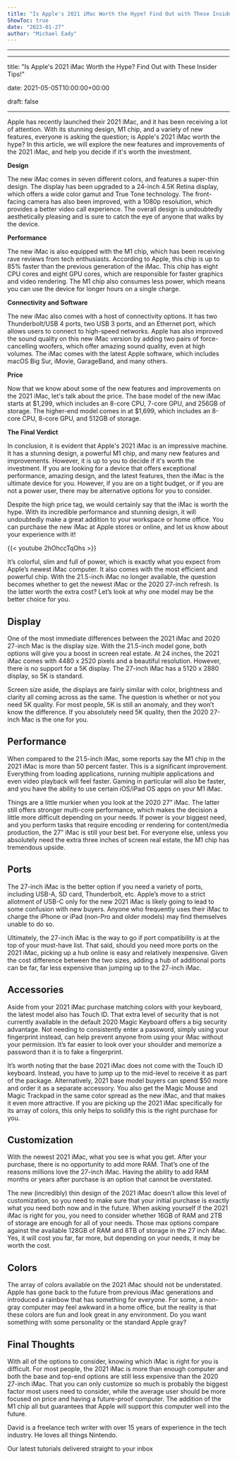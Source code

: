 ```yaml
---
title: "Is Apple's 2021 iMac Worth the Hype? Find Out with These Insider Tips!"
ShowToc: true 
date: "2023-01-27"
author: "Michael Eady"
---
```

*****
---

title: "Is Apple's 2021 iMac Worth the Hype? Find Out with These Insider Tips!"

date: 2021-05-05T10:00:00+00:00

draft: false

---

Apple has recently launched their 2021 iMac, and it has been receiving a lot of attention. With its stunning design, M1 chip, and a variety of new features, everyone is asking the question; is Apple's 2021 iMac worth the hype? In this article, we will explore the new features and improvements of the 2021 iMac, and help you decide if it's worth the investment.

**Design**

The new iMac comes in seven different colors, and features a super-thin design. The display has been upgraded to a 24-inch 4.5K Retina display, which offers a wide color gamut and True Tone technology. The front-facing camera has also been improved, with a 1080p resolution, which provides a better video call experience. The overall design is undoubtedly aesthetically pleasing and is sure to catch the eye of anyone that walks by the device.

**Performance**

The new iMac is also equipped with the M1 chip, which has been receiving rave reviews from tech enthusiasts. According to Apple, this chip is up to 85% faster than the previous generation of the iMac. This chip has eight CPU cores and eight GPU cores, which are responsible for faster graphics and video rendering. The M1 chip also consumes less power, which means you can use the device for longer hours on a single charge.

**Connectivity and Software**

The new iMac also comes with a host of connectivity options. It has two Thunderbolt/USB 4 ports, two USB 3 ports, and an Ethernet port, which allows users to connect to high-speed networks. Apple has also improved the sound quality on this new iMac version by adding two pairs of force-cancelling woofers, which offer amazing sound quality, even at high volumes. The iMac comes with the latest Apple software, which includes macOS Big Sur, iMovie, GarageBand, and many others.

**Price**

Now that we know about some of the new features and improvements on the 2021 iMac, let's talk about the price. The base model of the new iMac starts at $1,299, which includes an 8-core CPU, 7-core GPU, and 256GB of storage. The higher-end model comes in at $1,699, which includes an 8-core CPU, 8-core GPU, and 512GB of storage.

**The Final Verdict**

In conclusion, it is evident that Apple's 2021 iMac is an impressive machine. It has a stunning design, a powerful M1 chip, and many new features and improvements. However, it is up to you to decide if it's worth the investment. If you are looking for a device that offers exceptional performance, amazing design, and the latest features, then the iMac is the ultimate device for you. However, if you are on a tight budget, or if you are not a power user, there may be alternative options for you to consider.

Despite the high price tag, we would certainly say that the iMac is worth the hype. With its incredible performance and stunning design, it will undoubtedly make a great addition to your workspace or home office. You can purchase the new iMac at Apple stores or online, and let us know about your experience with it!

{{< youtube 2hOhccTqOhs >}} 



It’s colorful, slim and full of power, which is exactly what you expect from Apple’s newest iMac computer. It also comes with the most efficient and powerful chip. With the 21.5-inch iMac no longer available, the question becomes whether to get the newest iMac or the 2020 27-inch refresh. Is the latter worth the extra cost? Let’s look at why one model may be the better choice for you. 
 
## Display
 
One of the most immediate differences between the 2021 iMac and 2020 27-inch Mac is the display size. With the 21.5-inch model gone, both options will give you a boost in screen real estate. At 24 inches, the 2021 iMac comes with 4480 x 2520 pixels and a beautiful resolution. However, there is no support for a 5K display. The 27-inch iMac has a 5120 x 2880 display, so 5K is standard.
 
Screen size aside, the displays are fairly similar with color, brightness and clarity all coming across as the same. The question is whether or not you need 5K quality. For most people, 5K is still an anomaly, and they won’t know the difference. If you absolutely need 5K quality, then the 2020 27-inch Mac is the one for you.
 
## Performance
 
When compared to the 21.5-inch iMac, some reports say the M1 chip in the 2021 iMac is more than 50 percent faster. This is a significant improvement. Everything from loading applications, running multiple applications and even video playback will feel faster. Gaming in particular will also be faster, and you have the ability to use certain iOS/iPad OS apps on your M1 iMac.
 
Things are a little murkier when you look at the 2020 27” iMac. The latter still offers stronger multi-core performance, which makes the decision a little more difficult depending on your needs. If power is your biggest need, and you perform tasks that require encoding or rendering for content/media production, the 27” iMac is still your best bet. For everyone else, unless you absolutely need the extra three inches of screen real estate, the M1 chip has tremendous upside. 
 
## Ports
 
The 27-inch iMac is the better option if you need a variety of ports, including USB-A, SD card, Thunderbolt, etc. Apple’s move to a strict allotment of USB-C only for the new 2021 iMac is likely going to lead to some confusion with new buyers. Anyone who frequently uses their iMac to charge the iPhone or iPad (non-Pro and older models) may find themselves unable to do so. 
 
Ultimately, the 27-inch iMac is the way to go if port compatibility is at the top of your must-have list. That said, should you need more ports on the 2021 iMac, picking up a hub online is easy and relatively inexpensive. Given the cost difference between the two sizes, adding a hub of additional ports can be far, far less expensive than jumping up to the 27-inch iMac.
 
## Accessories
 
Aside from your 2021 iMac purchase matching colors with your keyboard, the latest model also has Touch ID. That extra level of security that is not currently available in the default 2020 Magic Keyboard offers a big security advantage. Not needing to consistently enter a password, simply using your fingerprint instead, can help prevent anyone from using your iMac without your permission. It’s far easier to look over your shoulder and memorize a password than it is to fake a fingerprint. 
 
It’s worth noting that the base 2021 iMac does not come with the Touch ID keyboard. Instead, you have to jump up to the mid-level to receive it as part of the package. Alternatively, 2021 base model buyers can spend $50 more and order it as a separate accessory. You also get the Magic Mouse and Magic Trackpad in the same color spread as the new iMac, and that makes it even more attractive. If you are picking up the 2021 iMac specifically for its array of colors, this only helps to solidify this is the right purchase for you. 
 
## Customization
 
With the newest 2021 iMac, what you see is what you get. After your purchase, there is no opportunity to add more RAM. That’s one of the reasons millions love the 27-inch iMac. Having the ability to add RAM months or years after purchase is an option that cannot be overstated.
 
The new (incredibly) thin design of the 2021 iMac doesn’t allow this level of customization, so you need to make sure that your initial purchase is exactly what you need both now and in the future. When asking yourself if the 2021 iMac is right for you, you need to consider whether 16GB of RAM and 2TB of storage are enough for all of your needs. Those max options compare against the available 128GB of RAM and 8TB of storage in the 27 inch iMac. Yes, it will cost you far, far more, but depending on your needs, it may be worth the cost.
 
## Colors
 
The array of colors available on the 2021 iMac should not be understated. Apple has gone back to the future from previous iMac generations and introduced a rainbow that has something for everyone. For some, a non-gray computer may feel awkward in a home office, but the reality is that these colors are fun and look great in any environment. Do you want something with some personality or the standard Apple gray? 
 
## Final Thoughts
 
With all of the options to consider, knowing which iMac is right for you is difficult. For most people, the 2021 iMac is more than enough computer and both the base and top-end options are still less expensive than the 2020 27-inch iMac. That you can only customize so much is probably the biggest factor most users need to consider, while the average user should be more focused on price and having a future-proof computer. The addition of the M1 chip all but guarantees that Apple will support this computer well into the future.
 
David is a freelance tech writer with over 15 years of experience in the tech industry. He loves all things Nintendo.
 
Our latest tutorials delivered straight to your inbox




